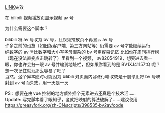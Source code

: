 [LINK](https://greasyfork.org/zh-CN/scripts/398542-bilibili-%E6%98%BE%E7%A4%BA-av-%E5%8F%B7)失效<br>

在 bilibili 视频播放页显示视频 av 号<br>

为什么需要这个脚本？<br>
<br>
bilibili 将 av 号改为 bv 号，且视频播放页不再显示 av 号<br>
许多之前的设施（如旧版客户端、第三方网站等）仍需要 av 号才能继续运行<br>
纯数字的 av 号比数字和大小写字母混杂的 bv 号更容易记忆 比如你在周刊排行榜（现在没法直接点击跳转了）里看到一个视频， av82054919，想要进去看一眼，你也许会扫一眼 av 号并输到地址栏，但如果你看到的是 BV1XJ41157tQ 呢？想一次记住就没那么容易了吧？<br>
当然，这个脚本随时可能因为 bilibili 对页面内容进行暗改或是干脆停止将 bv 号映射到 av 号而失效，用一天是一天<br>

PS：想要在由 vue 控制的地方额外插个元素进去还真是个技术活……<br>
Update: 写完脚本看了眼知乎，这就把映射的算法破解了……建议使用 https://greasyfork.org/zh-CN/scripts/398535-bv2av/code
